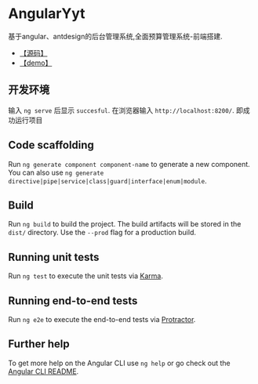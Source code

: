 # AngularYyt

基于angular、antdesign的后台管理系统,全面预算管理系统-前端搭建.

- [【源码】](https://github.com/luohong123/angular-yt)
- [【demo】](https://luohong123.github.io/angular-yt/demo/index.html)
## 开发环境

输入 `ng serve` 后显示 `succesful`. 在浏览器输入 `http://localhost:8200/`. 即成功运行项目

## Code scaffolding

Run `ng generate component component-name` to generate a new component. You can also use `ng generate directive|pipe|service|class|guard|interface|enum|module`.

## Build

Run `ng build` to build the project. The build artifacts will be stored in the `dist/` directory. Use the `--prod` flag for a production build.

## Running unit tests

Run `ng test` to execute the unit tests via [Karma](https://karma-runner.github.io).

## Running end-to-end tests

Run `ng e2e` to execute the end-to-end tests via [Protractor](http://www.protractortest.org/).

## Further help

To get more help on the Angular CLI use `ng help` or go check out the [Angular CLI README](https://github.com/angular/angular-cli/blob/master/README.md).

